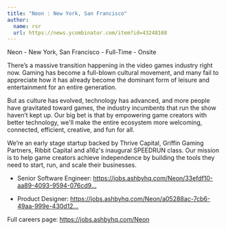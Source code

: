 ```yaml
---
title: "Neon : New York, San Francisco"
author:
  name: rsr
  url: https://news.ycombinator.com/item?id=43248108
---
```

Neon - New York, San Francisco - Full-Time - Onsite

There’s a massive transition happening in the video games industry right now. Gaming has become a full-blown cultural movement, and many fail to appreciate how it has already become the dominant form of leisure and entertainment for an entire generation.

But as culture has evolved, technology has advanced, and more people have gravitated toward games, the industry incumbents that run the show haven’t kept up. Our big bet is that by empowering game creators with better technology, we&#x27;ll make the entire ecosystem more welcoming, connected, efficient, creative, and fun for all.

We’re an early stage startup backed by Thrive Capital, Griffin Gaming Partners, Ribbit Capital and a16z&#x27;s inaugural SPEEDRUN class. Our mission is to help game creators achieve independence by building the tools they need to start, run, and scale their businesses.

* Senior Software Engineer: <a href="https:&#x2F;&#x2F;jobs.ashbyhq.com&#x2F;Neon&#x2F;33efdf10-aa89-4093-9594-076cd958fa1d" rel="nofollow">https:&#x2F;&#x2F;jobs.ashbyhq.com&#x2F;Neon&#x2F;33efdf10-aa89-4093-9594-076cd9...</a>

* Product Designer: <a href="https:&#x2F;&#x2F;jobs.ashbyhq.com&#x2F;Neon&#x2F;a05288ac-7cb6-49aa-999e-430d12228539" rel="nofollow">https:&#x2F;&#x2F;jobs.ashbyhq.com&#x2F;Neon&#x2F;a05288ac-7cb6-49aa-999e-430d12...</a>

Full careers page: <a href="https:&#x2F;&#x2F;jobs.ashbyhq.com&#x2F;Neon" rel="nofollow">https:&#x2F;&#x2F;jobs.ashbyhq.com&#x2F;Neon</a>
<JobApplication />
